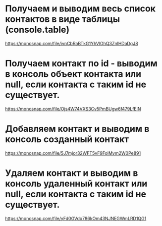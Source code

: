 # Получаем и выводим весь список контактов в виде таблицы (console.table)
https://monosnap.com/file/ivnCbRaBTkG1YhVlOhQ3ZnlHDaDgJ8

# Получаем контакт по id - выводим в консоль объект контакта или null, если контакта с таким id не существует.
https://monosnap.com/file/Ojs4W74VXS3Cv5PmBUgw6f479LfElN

# Добавляем контакт и выводим в консоль созданный контакт
https://monosnap.com/file/5J7mjor32WFT5vF9FolMvm2W0Pe891

# Удаляем контакт и выводим в консоль удаленный контакт или null, если контакта с таким id не существует.
https://monosnap.com/file/yFd0GVdo786kOm43NJNEGWmLRD1QG1